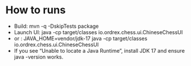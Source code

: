 # How to runs
  - Build: mvn -q -DskipTests package
  - Launch UI: java -cp target/classes io.ordrex.chess.ui.ChineseChessUI
  -  or : JAVA_HOME=vendor/jdk-17 java -cp target/classes io.ordrex.chess.ui.ChineseChessUI
  - If you see “Unable to locate a Java Runtime”, install JDK 17 and ensure java -version
  works.